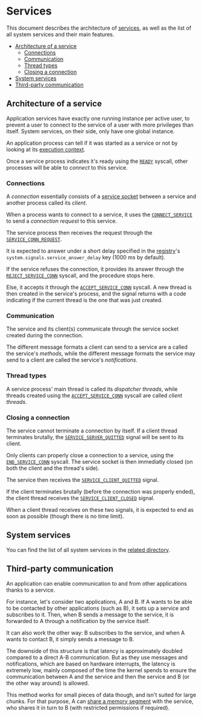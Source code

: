 # Services

This document describes the architecture of [services](../technical/services.md), as well as the list of all system services and their main features.

- [Architecture of a service](#architecture-of-a-service)
  - [Connections](#connections)
  - [Communication](#communication)
  - [Thread types](#thread-types)
  - [Closing a connection](#closing-a-connection)
- [System services](#system-services)
- [Third-party communication](#third-party-communication)

## Architecture of a service

Application services have exactly one running instance per active user, to prevent a user to connect to the service of a user with more privileges than itself. System services, on their side, only have one global instance.

An application process can tell if it was started as a service or not by looking at its [execution context](applications/context.md#execution-context).

Once a service process indicates it's ready using the [`READY`](kernel/syscalls.md#0x04-ready) syscall, other processes will be able to _connect_ to this service.

### Connections

A _connection_ essentially consists of a [service socket](kernel/ipc.md#service-sockets) between a service and another process called its _client_.

When a process wants to connect to a service, it uses the [`CONNECT_SERVICE`](kernel/syscalls.md#0x2a-connect_service) to send a _connection request_ to this service.

The service process then receives the request through the [`SERVICE_CONN_REQUEST`](kernel/signals.md#0x2a-service_conn_request).

It is expected to answer under a short delay specified in the [registry](registry.md)'s `system.signals.service_answer_delay` key (1000 ms by default).

If the service refuses the connection, it provides its answer through the [`REJECT_SERVICE_CONN`](kernel/syscalls.md#0x2d-reject_service_conn) syscall, and the procedure stops here.

Else, it accepts it through the [`ACCEPT_SERVICE_CONN`](kernel/syscalls.md#0x2c-accept_service_conn) syscall. A new thread is then created in the service's process, and the signal returns with a code indicating if the current thread is the one that was just created.

### Communication

The service and its client(s) communicate through the service socket created during the connection.

The different message formats a client can send to a service are a called the service's _methods_, while the different message formats the service may send to a client are called the service's _notifications_.

### Thread types

A service process' main thread is called its _dispatcher threads_, while threads created using the [`ACCEPT_SERVICE_CONN`](kernel/syscalls.md#0x2c-accept_service_conn) syscall are called _client threads_.

### Closing a connection

The service cannot terminate a connection by itself.
If a client thread terminates brutally, the [`SERVICE_SERVER_QUITTED`](kernel/signals.md#0x2d-service_server_quitted) signal will be sent to its client.

Only clients can properly close a connection to a service, using the [`END_SERVICE_CONN`](kernel/syscalls.md#0x2b-end_service_conn) syscall. The service socket is then immediatly closed (on both the client and the thread's side).

The service then receives the [`SERVICE_CLIENT_QUITTED`](kernel/signals.md#0x2c-service_client_quitted) signal.

If the client terminates brutally (before the connection was properly ended), the client thread receives the [`SERVICE_CLIENT_CLOSED`](kernel/signals.md#0x2b-service_client_closed) signal.

When a client thread receives on these two signals, it is expected to end as soon as possible (though there is no time limit).

## System services

You can find the list of all system services in the [related directory](services/README.md).

## Third-party communication

An application can enable communication to and from other applications thanks to a service.

For instance, let's consider two applications, A and B. If A wants to be able to be contacted by other applications (such as B), it sets up a service and subscribes to it. Then, when B sends a message to the service, it is forwarded to A through a notification by the service itself.

It can also work the other way: B subscribes to the service, and when A wants to contact B, it simply sends a message to B.

The downside of this structure is that latency is approximately doubled compared to a direct A-B communication. But as they use messages and notifications, which are based on hardware interrupts, the latency is extremely low, mainly composed of the time the kernel spends to ensure the communication between A and the service and then the service and B (or the other way around) is allowed.

This method works for small pieces of data though, and isn't suited for large chunks. For that purpose, A can [share a memory segment](kernel/memory.md#abstract-memory-segments) with the service, who shares it in turn to B (with restricted permissions if required).